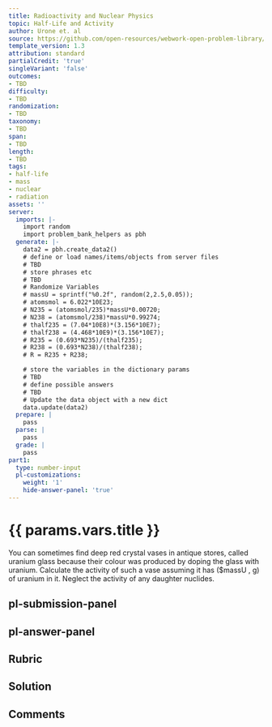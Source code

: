 ```yaml
---
title: Radioactivity and Nuclear Physics
topic: Half-Life and Activity
author: Urone et. al
source: https://github.com/open-resources/webwork-open-problem-library/tree/master/Contrib/BrockPhysics/College_Physics_Urone/31.Radioactivity_and_Nuclear_Physics/31-05.Half-Life_and_Activity/NU_U17-31-05-010.pg
template_version: 1.3
attribution: standard
partialCredit: 'true'
singleVariant: 'false'
outcomes:
- TBD
difficulty:
- TBD
randomization:
- TBD
taxonomy:
- TBD
span:
- TBD
length:
- TBD
tags:
- half-life
- mass
- nuclear
- radiation
assets: ''
server:
  imports: |-
    import random
    import problem_bank_helpers as pbh
  generate: |-
    data2 = pbh.create_data2()
    # define or load names/items/objects from server files
    # TBD
    # store phrases etc
    # TBD
    # Randomize Variables
    # massU = sprintf("%0.2f", random(2,2.5,0.05));
    # atomsmol = 6.022*10E23;
    # N235 = (atomsmol/235)*massU*0.00720;
    # N238 = (atomsmol/238)*massU*0.99274;
    # thalf235 = (7.04*10E8)*(3.156*10E7);
    # thalf238 = (4.468*10E9)*(3.156*10E7);
    # R235 = (0.693*N235)/(thalf235);
    # R238 = (0.693*N238)/(thalf238);
    # R = R235 + R238;

    # store the variables in the dictionary params
    # TBD
    # define possible answers
    # TBD
    # Update the data object with a new dict
    data.update(data2)
  prepare: |
    pass
  parse: |
    pass
  grade: |
    pass
part1:
  type: number-input
  pl-customizations:
    weight: '1'
    hide-answer-panel: 'true'
---
```


# {{ params.vars.title }} 


You can sometimes find deep red crystal vases in antique stores, called uranium glass because their colour was produced by doping the glass with uranium. Calculate the activity of such a vase assuming it has ($massU , g) of uranium in it. Neglect the activity of any daughter nuclides.


## pl-submission-panel 


## pl-answer-panel 


## Rubric 


## Solution 


## Comments 


